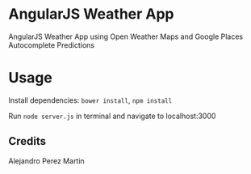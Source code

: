 # AngularJS Weather App
AngularJS Weather App using Open Weather Maps and Google Places Autocomplete Predictions

# Usage
Install dependencies: `bower install`, `npm install`

Run `node server.js` in terminal and navigate to localhost:3000

## Credits
Alejandro Perez Martin

